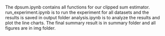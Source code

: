 The dpsum.ipynb contains all functions for our clipped sum estimator.
run_experiment.ipynb is to run the experiment for all datasets and the results is saved in output folder
analysis.ipynb is to analyze the results and plot the line charts. The final summary result is in summary folder and all figures are in img folder.